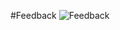 #Feedback
![Feedback](https://github.com/RoboticRice/CS-M20-Projects/blob/updated-after-the-fact/TopicA/TopicA-Feedback.jpg)